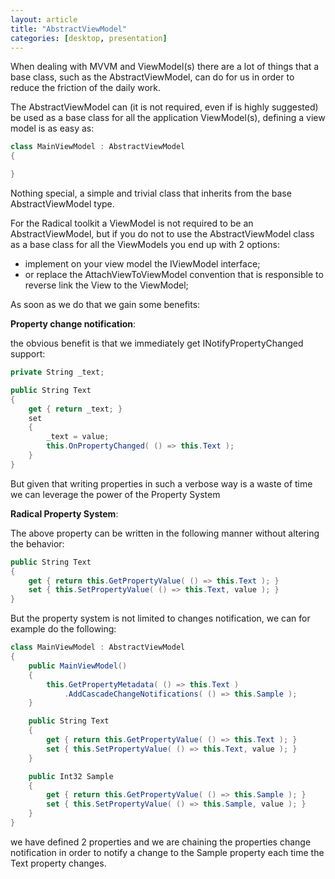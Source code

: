 ```yaml
---
layout: article
title: "AbstractViewModel"
categories: [desktop, presentation]
---
```


When dealing with MVVM and ViewModel(s) there are a lot of things that a base class, such as the AbstractViewModel, can do for us in order to reduce the friction of the daily work.

The AbstractViewModel can (it is not required, even if is highly suggested) be used as a base class for all the application ViewModel(s), defining a view model is as easy as:

```csharp
class MainViewModel : AbstractViewModel
{

}
```

Nothing special, a simple and trivial class that inherits from the base AbstractViewModel type.

For the Radical toolkit a ViewModel is not required to be an AbstractViewModel, but if you do not to use the AbstractViewModel class as a base class for all the ViewModels you end up with 2 options:

* implement on your view model the IViewModel interface;
* or replace the AttachViewToViewModel convention that is responsible to reverse link the View to the ViewModel;

As soon as we do that we gain some benefits:

**Property change notification**:

the obvious benefit is that we immediately get INotifyPropertyChanged support:

```csharp
private String _text;

public String Text
{
    get { return _text; }
    set 
    {
        _text = value;
        this.OnPropertyChanged( () => this.Text );
    }
}
```

But given that writing properties in such a verbose way is a waste of time we can leverage the power of the Property System

**Radical Property System**:

The above property can be written in the following manner without altering the behavior:

```csharp
public String Text
{
    get { return this.GetPropertyValue( () => this.Text ); }
    set { this.SetPropertyValue( () => this.Text, value ); }
}
```

But the property system is not limited to changes notification, we can for example do the following:

```csharp
class MainViewModel : AbstractViewModel
{
    public MainViewModel()
    {
        this.GetPropertyMetadata( () => this.Text )
            .AddCascadeChangeNotifications( () => this.Sample );
    }

    public String Text
    {
        get { return this.GetPropertyValue( () => this.Text ); }
        set { this.SetPropertyValue( () => this.Text, value ); }
    }

    public Int32 Sample
    {
        get { return this.GetPropertyValue( () => this.Sample ); }
        set { this.SetPropertyValue( () => this.Sample, value ); }
    }
}
```

we have defined 2 properties and we are chaining the properties change notification in order to notify a change to the Sample property each time the Text property changes.  